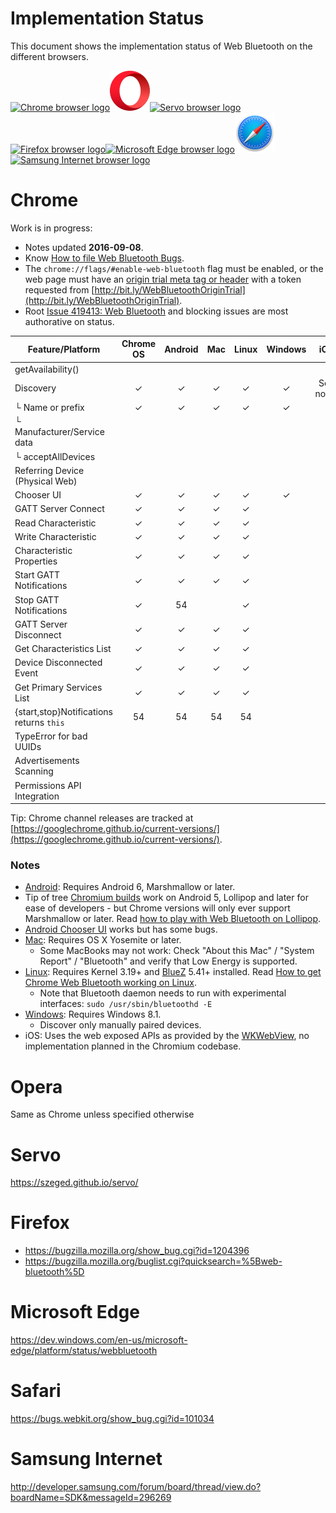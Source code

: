 # Implementation Status
This document shows the implementation status of Web Bluetooth on the
different browsers.

<a href="#chrome"><img width=64 src="https://raw.githubusercontent.com/alrra/browser-logos/master/chrome/chrome_128x128.png" alt="Chrome browser logo"></a><a href="#opera"><img width=64 src="https://raw.githubusercontent.com/alrra/browser-logos/master/opera/opera_128x128.png" alt="Opera browser logo"></a><a href="#servo"><img width=64 src="https://raw.githubusercontent.com/alrra/browser-logos/master/browser.html/browser.html_128x128.png" alt="Servo browser logo"></a><a href="#firefox"><img width=64 src="https://raw.githubusercontent.com/alrra/browser-logos/master/firefox/firefox_128x128.png" alt="Firefox browser logo"></a><a href="#microsoft-edge"><img width=64 src="https://raw.githubusercontent.com/alrra/browser-logos/master/edge/edge_128x128.png" alt="Microsoft Edge browser logo"></a><a href="#microsoft-edge"><img width=64 src="https://raw.githubusercontent.com/alrra/browser-logos/master/safari/safari_128x128.png" alt="Safari browser logo"></a><a href="#samsung-internet"><img width=64 src="https://raw.githubusercontent.com/alrra/browser-logos/master/samsung-internet/samsung-internet_128x128.png" alt="Samsung Internet browser logo"></a>

# Chrome
Work is in progress:
* Notes updated **2016-09-08**.
* Know [How to file Web Bluetooth Bugs](https://www.chromium.org/developers/how-tos/file-web-bluetooth-bugs).
* The `chrome://flags/#enable-web-bluetooth` flag must be enabled, or the web page must have an [origin trial meta tag or header](https://github.com/jpchase/OriginTrials/blob/gh-pages/developer-guide.md) with a token requested from [http://bit.ly/WebBluetoothOriginTrial](http://bit.ly/WebBluetoothOriginTrial).
* Root [Issue 419413: Web Bluetooth](https://code.google.com/p/chromium/issues/detail?id=419413) and blocking issues are most authorative on status.

Feature/Platform          | Chrome OS | Android | Mac | Linux | Windows | iOS
------------------------- | :-------: | :-----: | :-: | :---: | :-----: | :-:
getAvailability()         |           |         |     |       |         |
Discovery                 | ✓         | ✓       | ✓   | ✓     | ✓       | See notes
└ Name or prefix          | ✓         | ✓       | ✓   | ✓     | ✓       |
└ Manufacturer/Service data |         |         |     |       |         |
└ acceptAllDevices        |           |         |     |       |         |
Referring Device (Physical Web) |     |         |     |       |         |
Chooser UI                | ✓         | ✓       | ✓   | ✓     | ✓       |
GATT Server Connect       | ✓         | ✓       | ✓   | ✓     |         |
Read Characteristic       | ✓         | ✓       | ✓   | ✓     |         |
Write Characteristic      | ✓         | ✓       | ✓   | ✓     |         |
Characteristic Properties | ✓         | ✓       | ✓   | ✓     |         |
Start GATT Notifications  | ✓         | ✓       | ✓   | ✓     |         |
Stop GATT Notifications   | ✓         | 54      |     | ✓     |         |
GATT Server Disconnect    | ✓         | ✓       | ✓   | ✓     |         |
Get Characteristics List  | ✓         | ✓       | ✓   | ✓     |         |
Device Disconnected Event | ✓         | ✓       | ✓   | ✓     |         |
Get Primary Services List | ✓         | ✓      | ✓   | ✓     |         |
{start,stop}Notifications returns `this` | 54 | 54 | 54 | 54  |         |
TypeError for bad UUIDs   |           |         |     |       |         |
Advertisements Scanning   |           |         |     |       |         |
Permissions API Integration |         |         |     |       |         |

Tip: Chrome channel releases are tracked at [https://googlechrome.github.io/current-versions/](https://googlechrome.github.io/current-versions/).

### Notes

* [Android](https://crbug.com/471536): Requires Android 6, Marshmallow or later.
 * Tip of tree [Chromium builds](https://download-chromium.appspot.com/?platform=Android&type=snapshots) work on Android 5, Lollipop and later for ease of developers - but Chrome versions will only ever support Marshmallow or later. Read [how to play with Web Bluetooth on Lollipop](http://stackoverflow.com/q/34810194/422957).
 * [Android Chooser UI](https://crbug.com/436280) works but has some bugs.
* [Mac](https://crbug.com/364359): Requires OS X Yosemite or later.
  * Some MacBooks may not work: Check "About this Mac" / "System Report" / "Bluetooth" and verify that Low Energy is supported.
* [Linux](https://crbug.com/570344): Requires Kernel 3.19+ and [BlueZ](http://www.bluez.org/) 5.41+ installed. Read [How to get Chrome Web Bluetooth working on Linux](https://acassis.wordpress.com/2016/06/28/how-to-get-chrome-web-bluetooth-working-on-linux/).
  * Note that Bluetooth daemon needs to run with experimental interfaces: `sudo /usr/sbin/bluetoothd -E`
* [Windows](https://crbug.com/507419): Requires Windows 8.1.
  * Discover only manually paired devices.
* iOS: Uses the web exposed APIs as provided by the [WKWebView](https://developer.apple.com/library/ios/documentation/WebKit/Reference/WKWebView_Ref/), no implementation planned in the Chromium codebase.

# Opera
Same as Chrome unless specified otherwise

# Servo
https://szeged.github.io/servo/

# Firefox
- https://bugzilla.mozilla.org/show_bug.cgi?id=1204396
- https://bugzilla.mozilla.org/buglist.cgi?quicksearch=%5Bweb-bluetooth%5D

# Microsoft Edge
https://dev.windows.com/en-us/microsoft-edge/platform/status/webbluetooth

# Safari
https://bugs.webkit.org/show_bug.cgi?id=101034

# Samsung Internet
http://developer.samsung.com/forum/board/thread/view.do?boardName=SDK&messageId=296269
